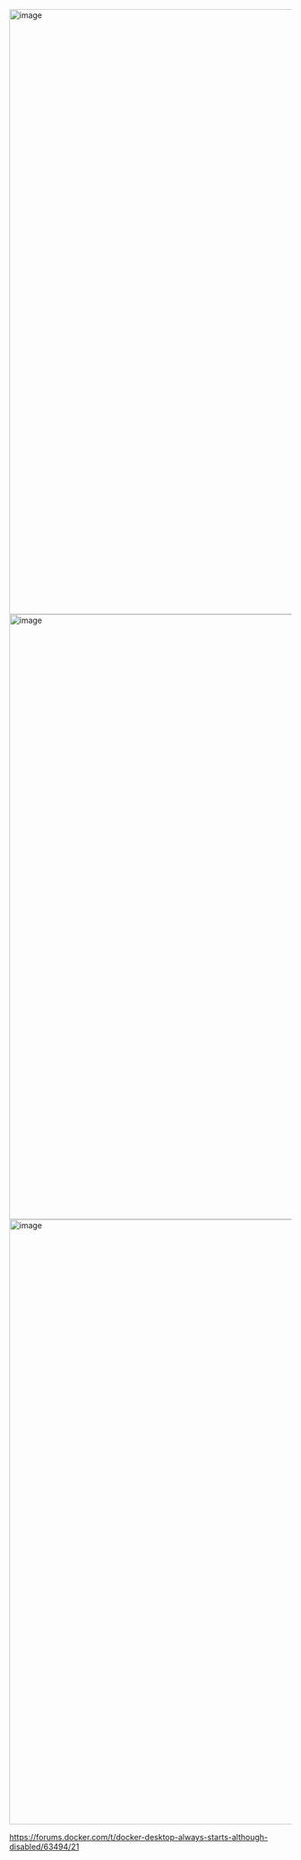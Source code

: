 <img width="1919" height="1079" alt="image" src="https://github.com/user-attachments/assets/f9a34a03-db4e-483b-8f87-9ed4abc08af8" />

<img width="1919" height="1079" alt="image" src="https://github.com/user-attachments/assets/79d6dff2-898f-4048-9569-0ee961f53990" />

<img width="1919" height="1079" alt="image" src="https://github.com/user-attachments/assets/451849b7-5026-4f42-80b1-0464b0702359" />

https://forums.docker.com/t/docker-desktop-always-starts-although-disabled/63494/21
